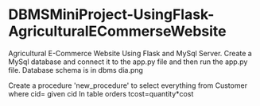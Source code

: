 # DBMSMiniProject-UsingFlask-AgriculturalECommerseWebsite
Agricultural E-Commerce Website Using Flask and MySql Server.
Create a MySql database and connect it to the app.py file and then run the app.py file.
Database schema is in dbms dia.png




Create a procedure 'new_procedure' to select everything from Customer where cid= given cid
In table orders tcost=quantity*cost
